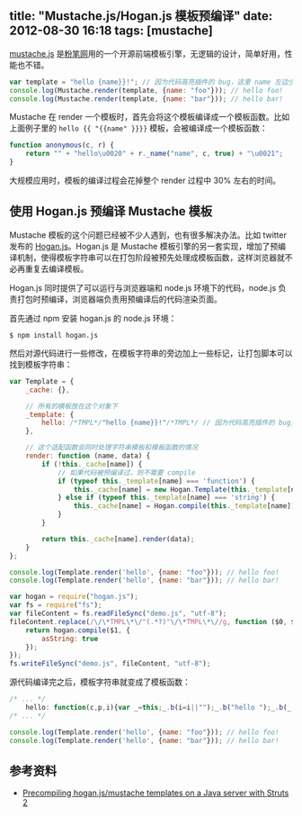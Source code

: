 title: "Mustache.js/Hogan.js 模板预编译"
date: 2012-08-30 16:18
tags: [mustache]
---

[mustache.js](https://github.com/janl/mustache.js) 是[粉笔网](http://fenbi.com)用的一个开源前端模板引擎，无逻辑的设计，简单好用，性能也不错。

``` javascript 一个简单的 mustache.js 渲染例子 demo.js
var template = "hello {name}}!"; // 因为代码高亮插件的 bug，这里 name 左边少了一个 {，实际代码中要加上
console.log(Mustache.render(template, {name: "foo"})); // hello foo!
console.log(Mustache.render(template, {name: "bar"})); // hello bar!
```

Mustache 在 render 一个模板时，首先会将这个模板编译成一个模板函数。比如上面例子里的 `hello {{ "{{name" }}}}` 模板，会被编译成一个模板函数：

``` javascript
function anonymous(c, r) {
    return "" + "hello\u0020" + r._name("name", c, true) + "\u0021";
}
```

大规模应用时，模板的编译过程会花掉整个 render 过程中 30% 左右的时间。

## 使用 Hogan.js 预编译 Mustache 模板

Mustache 模板的这个问题已经被不少人遇到，也有很多解决办法。比如 twitter 发布的 [Hogan.js](http://twitter.github.com/hogan.js)。Hogan.js 是 Mustache 模板引擎的另一套实现，增加了预编译机制，使得模板字符串可以在打包阶段被预先处理成模板函数，这样浏览器就不必再重复去编译模板。

Hogan.js 同时提供了可以运行与浏览器端和 node.js 环境下的代码，node.js 负责打包时预编译，浏览器端负责用预编译后的代码渲染页面。

首先通过 npm 安装 hogan.js 的 node.js 环境：

```
$ npm install hogan.js
```

然后对源代码进行一些修改，在模板字符串的旁边加上一些标记，让打包脚本可以找到模板字符串：
``` javascript 修改后的例子 demo.js
var Template = {
    _cache: {},

    // 所有的模板放在这个对象下
    _template: {
        hello: /*TMPL*/"hello {name}}!"/*TMPL*/ // 因为代码高亮插件的 bug，这里 name 左边少了一个 {，实际代码中要加上
    },

    // 这个适配函数会同时处理字符串模板和模板函数的情况
    render: function (name, data) {
        if (!this._cache[name]) {
            // 如果代码被预编译过，则不需要 compile
            if (typeof this._template[name] === 'function') {
                this._cache[name] = new Hogan.Template(this._template[name]);
            } else if (typeof this._template[name] === 'string') {
                this._cache[name] = Hogan.compile(this._template[name]);
            }
        }

        return this._cache[name].render(data);
    }
};

console.log(Template.render('hello', {name: "foo"})); // hello foo!
console.log(Template.render('hello', {name: "bar"})); // hello bar!
```

``` javascript nodejs 环境中的预编译过程
var hogan = require("hogan.js");
var fs = require("fs");
var fileContent = fs.readFileSync("demo.js", "utf-8");
fileContent.replace(/\/\*TMPL\*\/"(.*?)"\/\*TMPL\*\//g, function ($0, $1) {
    return hogan.compile($1, {
        asString: true
    });
});
fs.writeFileSync("demo.js", fileContent, "utf-8");
```

源代码编译完之后，模板字符串就变成了模板函数：
``` javascript
/* ... */
    hello: function(c,p,i){var _=this;_.b(i=i||"");_.b("hello ");_.b(_.v(_.f("name",c,p,0)));_.b("!");return _.fl();;}
/* ... */

console.log(Template.render('hello', {name: "foo"})); // hello foo!
console.log(Template.render('hello', {name: "bar"})); // hello bar!
```

## 参考资料

* [Precompiling hogan.js/mustache templates on a Java server with Struts 2](http://www.grobmeier.de/precompiling-hogan-jsmustache-templates-on-a-java-server-with-struts-2-16012012.html#.UD82lmhiivI)
